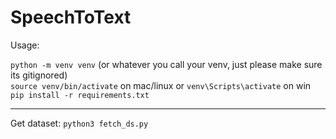 # SpeechToText


Usage:

`python -m venv venv` (or whatever you call your venv, just please make sure its gitignored) \
`source venv/bin/activate` on mac/linux or `venv\Scripts\activate` on win\
`pip install -r requirements.txt`
_____________________
Get dataset: `python3 fetch_ds.py` 



